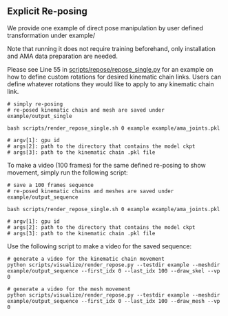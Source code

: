 ## Explicit Re-posing

We provide one example of direct pose manipulation by user defined transformation under example/ 

Note that running it does not require training beforehand, only installation and AMA data preparation are needed.

Please see Line 55 in [scripts/repose/repose_single.py](scripts/repose/repose_single.py) for an example on how to define custom rotations for desired kinematic chain links. Users can define whatever rotations they would like to apply to any kinematic chain link.

```
# simply re-posing
# re-posed kinematic chain and mesh are saved under example/output_single

bash scripts/render_repose_single.sh 0 example example/ama_joints.pkl

# argv[1]: gpu id
# args[2]: path to the directory that contains the model ckpt
# args[3]: path to the kinematic chain .pkl file
```

To make a video (100 frames) for the same defined re-posing to show movement, simply run the following script:
```
# save a 100 frames sequence
# re-posed kinematic chains and meshes are saved under example/output_sequence

bash scripts/render_repose_single.sh 0 example example/ama_joints.pkl

# argv[1]: gpu id
# args[2]: path to the directory that contains the model ckpt
# args[3]: path to the kinematic chain .pkl file
```

Use the following script to make a video for the saved sequence:
```
# generate a video for the kinematic chain movement
python scripts/visualize/render_repose.py --testdir example --meshdir example/output_sequence --first_idx 0 --last_idx 100 --draw_skel --vp 0

# generate a video for the mesh movement
python scripts/visualize/render_repose.py --testdir example --meshdir example/output_sequence --first_idx 0 --last_idx 100 --draw_mesh --vp 0
```